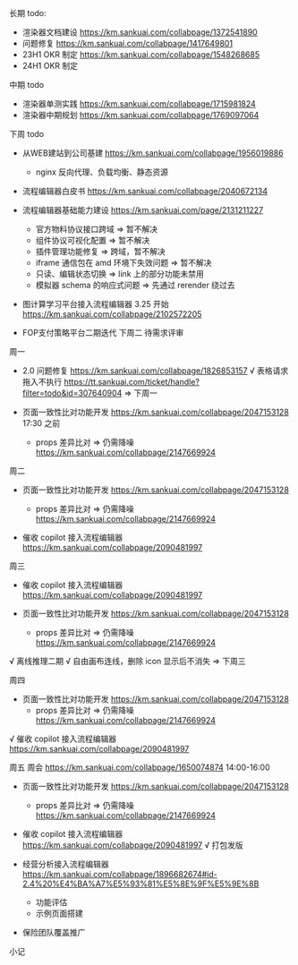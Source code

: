 长期 todo:
  - 渲染器文档建设 https://km.sankuai.com/collabpage/1372541890
  - 问题修复 https://km.sankuai.com/collabpage/1417649801
  - 23H1 OKR 制定 https://km.sankuai.com/collabpage/1548268685
  - 24H1 OKR 制定 

中期 todo
  - 渲染器单测实践 https://km.sankuai.com/collabpage/1715981824
  - 渲染器中期规划 https://km.sankuai.com/collabpage/1769097064
  
下周 todo
  - 从WEB建站到公司基建 https://km.sankuai.com/collabpage/1956019886
    - nginx 反向代理、负载均衡、静态资源
  
  - 流程编辑器白皮书 https://km.sankuai.com/collabpage/2040672134

  - 流程编辑器基础能力建设 https://km.sankuai.com/page/2131211227
    - 官方物料协议接口跨域 => 暂不解决
    - 组件协议可视化配置 => 暂不解决
    - 插件管理功能修复 => 跨域，暂不解决
    - iframe 通信包在 amd 环境下失效问题 => 暂不解决
    - 只读、编辑状态切换 => link 上的部分功能未禁用
    - 模拟器 schema 的响应式问题 => 先通过 rerender 绕过去
  
  - 图计算学习平台接入流程编辑器 3.25 开始 https://km.sankuai.com/collabpage/2102572205

  - FOP支付策略平台二期迭代 下周二 待需求评审

周一
  - 2.0 问题修复 https://km.sankuai.com/collabpage/1826853157
    √ 表格请求拖入不执行 https://tt.sankuai.com/ticket/handle?filter=todo&id=307640904 => 下周一

  - 页面一致性比对功能开发 https://km.sankuai.com/collabpage/2047153128 17:30 之前
    - props 差异比对 => 仍需降噪 https://km.sankuai.com/collabpage/2147669924

周二
  - 页面一致性比对功能开发 https://km.sankuai.com/collabpage/2047153128
    - props 差异比对 => 仍需降噪 https://km.sankuai.com/collabpage/2147669924
  
  - 催收 copilot 接入流程编辑器 https://km.sankuai.com/collabpage/2090481997

周三
  - 催收 copilot 接入流程编辑器 https://km.sankuai.com/collabpage/2090481997

  - 页面一致性比对功能开发 https://km.sankuai.com/collabpage/2047153128
    - props 差异比对 => 仍需降噪 https://km.sankuai.com/collabpage/2147669924

  √ 离线推理二期
    √ 自由画布连线，删除 icon 显示后不消失 => 下周三

周四
  - 页面一致性比对功能开发 https://km.sankuai.com/collabpage/2047153128
    - props 差异比对 => 仍需降噪 https://km.sankuai.com/collabpage/2147669924

  √ 催收 copilot 接入流程编辑器 https://km.sankuai.com/collabpage/2090481997
 
周五
  周会 https://km.sankuai.com/collabpage/1650074874 14:00-16:00

  - 页面一致性比对功能开发 https://km.sankuai.com/collabpage/2047153128
    - props 差异比对 => 仍需降噪 https://km.sankuai.com/collabpage/2147669924

  - 催收 copilot 接入流程编辑器 https://km.sankuai.com/collabpage/2090481997
    √ 打包发版

  - 经营分析接入流程编辑器 https://km.sankuai.com/collabpage/1896682674#id-2.4%20%E4%BA%A7%E5%93%81%E5%8E%9F%E5%9E%8B
    - 功能评估
    - 示例页面搭建

  - 保险团队覆盖推广
  
小记
  

